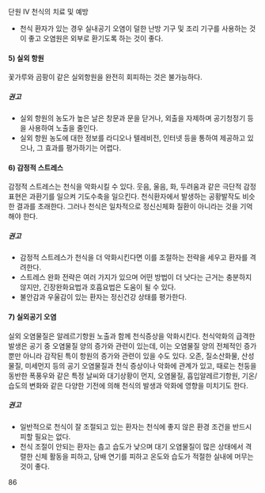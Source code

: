 단원 IV
천식의 치료 및 예방

- 천식 환자가 있는 경우 실내공기 오염이 덜한 난방 기구 및 조리 기구를 사용하는 것이 좋고 오염원은 외부로 환기도록 하는 것이 좋다.

#### 5) 실외 항원
꽃가루와 곰팡이 같은 실외항원을 완전히 회피하는 것은 불가능하다.

##### 권고
- 실외 항원의 농도가 높은 날은 창문과 문을 닫거나, 외출을 자제하며 공기청정기 등을 사용하여 노출을 줄인다.
- 실외 항원 농도에 대한 정보를 라디오나 텔레비전, 인터넷 등을 통하여 제공하고 있으나, 그 효과를 평가하기는 어렵다.

#### 6) 감정적 스트레스
감정적 스트레스는 천식을 악화시킬 수 있다. 웃음, 울음, 화, 두려움과 같은 극단적 감정표현은 과환기를 일으켜 기도수축을 일으킨다. 천식환자에서 발생하는 공황발작도 비슷한 결과를 초래한다. 그러나 천식은 일차적으로 정신신체화 질환이 아니라는 것을 기억해야 한다.

##### 권고
- 감정적 스트레스가 천식을 더 악화시킨다면 이를 조절하는 전략을 세우고 환자를 격려한다.
- 스트레스 완화 전략은 여러 가지가 있으며 어떤 방법이 더 낫다는 근거는 충분하지 않지만, 긴장완화요법과 호흡요법은 도움이 될 수 있다.
- 불안감과 우울감이 있는 환자는 정신건강 상태를 평가한다.

#### 7) 실외공기 오염
실외 오염물질은 알레르기항원 노출과 함께 천식증상을 악화시킨다. 천식악화의 급격한 발생은 공기 중 오염물질 양의 증가와 관련이 있는데, 이는 오염물질 양의 전체적인 증가뿐만 아니라 감작된 특이 항원의 증가와 관련이 있을 수도 있다. 오존, 질소산화물, 산성 물질, 미세먼지 등의 공기 오염물질과 천식 증상이나 악화에 관계가 있고, 때로는 천둥을 동반한 폭풍우와 같은 특정 날씨와 대기상황이 먼지, 오염물질, 흡입알레르기항원, 기온/습도의 변화와 같은 다양한 기전에 의해 천식의 발생과 악화에 영향을 미치기도 한다.

##### 권고
- 일반적으로 천식이 잘 조절되고 있는 환자는 천식에 좋지 않은 환경 조건을 반드시 피할 필요는 없다.
- 천식 조절이 안되는 환자는 춥고 습도가 낮으며 대기 오염물질이 많은 상태에서 격렬한 신체 활동을 피하고, 담배 연기를 피하고 온도와 습도가 적절한 실내에 머무는 것이 좋다.

<PAGE>86